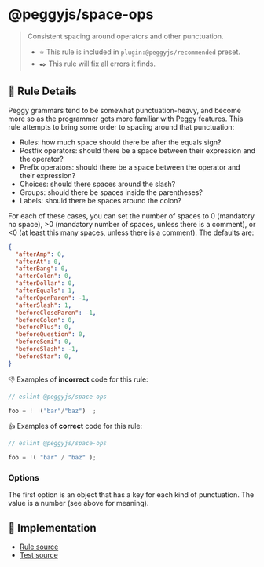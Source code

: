 # @peggyjs/space-ops
> Consistent spacing around operators and other punctuation.
> - ⭐️ This rule is included in `plugin:@peggyjs/recommended` preset.
> - ✒️ This rule will fix all errors it finds.

## 📖 Rule Details

Peggy grammars tend to be somewhat punctuation-heavy, and become more so as
the programmer gets more familiar with Peggy features.  This rule attempts to
bring some order to spacing around that punctuation:

- Rules: how much space should there be after the equals sign?
- Postfix operators: should there be a space between their expression and the operator?
- Prefix operators: should there be a space between the operator and their expression?
- Choices: should there spaces around the slash?
- Groups: should there be spaces inside the parentheses?
- Labels: should there be spaces around the colon?

For each of these cases, you can set the number of spaces to 0 (mandatory no
space), &gt;0 (mandatory number of spaces, unless there is a comment), or
&lt;0 (at least this many spaces, unless there is a comment).  The defaults are:

```json
{
  "afterAmp": 0,
  "afterAt": 0,
  "afterBang": 0,
  "afterColon": 0,
  "afterDollar": 0,
  "afterEquals": 1,
  "afterOpenParen": -1,
  "afterSlash": 1,
  "beforeCloseParen": -1,
  "beforeColon": 0,
  "beforePlus": 0,
  "beforeQuestion": 0,
  "beforeSemi": 0,
  "beforeSlash": -1,
  "beforeStar": 0,
}
```

:-1: Examples of **incorrect** code for this rule:

```peg.js
// eslint @peggyjs/space-ops

foo = !  ("bar"/"baz")  ;
```

:+1: Examples of **correct** code for this rule:

```peg.js
// eslint @peggyjs/space-ops

foo = !( "bar" / "baz" );
```

### Options

The first option is an object that has a key for each kind of punctuation.
The value is a number (see above for meaning).

## 🔎 Implementation

- [Rule source](../../src/rules/space-ops.ts)
- [Test source](../../test/lib/rules/space-ops.js)
